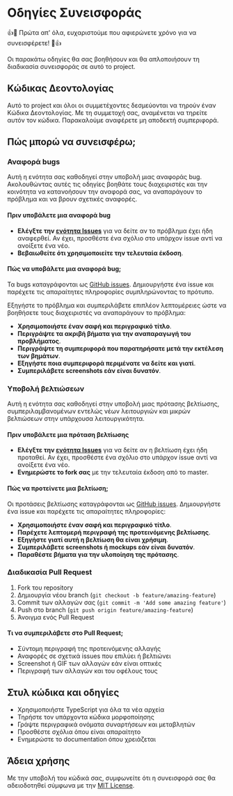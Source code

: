 # Οδηγίες Συνεισφοράς

👍🎉 Πρώτα απ' όλα, ευχαριστούμε που αφιερώνετε χρόνο για να συνεισφέρετε! 🎉👍

Οι παρακάτω οδηγίες θα σας βοηθήσουν και θα απλοποιήσουν τη διαδικασία συνεισφοράς σε αυτό το project.

## Κώδικας Δεοντολογίας

Αυτό το project και όλοι οι συμμετέχοντες δεσμεύονται να τηρούν έναν Κώδικα Δεοντολογίας. Με τη συμμετοχή σας, αναμένεται να τηρείτε αυτόν τον κώδικα. Παρακαλούμε αναφέρετε μη αποδεκτή συμπεριφορά.

## Πώς μπορώ να συνεισφέρω;

### Αναφορά bugs

Αυτή η ενότητα σας καθοδηγεί στην υποβολή μιας αναφοράς bug. Ακολουθώντας αυτές τις οδηγίες βοηθάτε τους διαχειριστές και την κοινότητα να κατανοήσουν την αναφορά σας, να αναπαράγουν το πρόβλημα και να βρουν σχετικές αναφορές.

#### Πριν υποβάλετε μια αναφορά bug

* **Ελέγξτε την [ενότητα Issues](https://github.com/jpapad/song-promotion-kit-generator/issues)** για να δείτε αν το πρόβλημα έχει ήδη αναφερθεί. Αν έχει, προσθέστε ένα σχόλιο στο υπάρχον issue αντί να ανοίξετε ένα νέο.
* **Βεβαιωθείτε ότι χρησιμοποιείτε την τελευταία έκδοση**.

#### Πώς να υποβάλετε μια αναφορά bug;

Τα bugs καταγράφονται ως [GitHub issues](https://github.com/jpapad/song-promotion-kit-generator/issues). Δημιουργήστε ένα issue και παρέχετε τις απαραίτητες πληροφορίες συμπληρώνοντας το πρότυπο.

Εξηγήστε το πρόβλημα και συμπεριλάβετε επιπλέον λεπτομέρειες ώστε να βοηθήσετε τους διαχειριστές να αναπαράγουν το πρόβλημα:

* **Χρησιμοποιήστε έναν σαφή και περιγραφικό τίτλο**.
* **Περιγράψτε τα ακριβή βήματα για την αναπαραγωγή του προβλήματος**.
* **Περιγράψτε τη συμπεριφορά που παρατηρήσατε μετά την εκτέλεση των βημάτων**.
* **Εξηγήστε ποια συμπεριφορά περιμένατε να δείτε και γιατί**.
* **Συμπεριλάβετε screenshots εάν είναι δυνατόν**.

### Υποβολή βελτιώσεων

Αυτή η ενότητα σας καθοδηγεί στην υποβολή μιας πρότασης βελτίωσης, συμπεριλαμβανομένων εντελώς νέων λειτουργιών και μικρών βελτιώσεων στην υπάρχουσα λειτουργικότητα.

#### Πριν υποβάλετε μια πρόταση βελτίωσης

* **Ελέγξτε την [ενότητα Issues](https://github.com/jpapad/song-promotion-kit-generator/issues)** για να δείτε αν η βελτίωση έχει ήδη προταθεί. Αν έχει, προσθέστε ένα σχόλιο στο υπάρχον issue αντί να ανοίξετε ένα νέο.
* **Ενημερώστε το fork σας** με την τελευταία έκδοση από το master.

#### Πώς να προτείνετε μια βελτίωση;

Οι προτάσεις βελτίωσης καταγράφονται ως [GitHub issues](https://github.com/jpapad/song-promotion-kit-generator/issues). Δημιουργήστε ένα issue και παρέχετε τις απαραίτητες πληροφορίες:

* **Χρησιμοποιήστε έναν σαφή και περιγραφικό τίτλο**.
* **Παρέχετε λεπτομερή περιγραφή της προτεινόμενης βελτίωσης**.
* **Εξηγήστε γιατί αυτή η βελτίωση θα είναι χρήσιμη**.
* **Συμπεριλάβετε screenshots ή mockups εάν είναι δυνατόν**.
* **Παραθέστε βήματα για την υλοποίηση της πρότασης**.

### Διαδικασία Pull Request

1. Fork του repository
2. Δημιουργία νέου branch (`git checkout -b feature/amazing-feature`)
3. Commit των αλλαγών σας (`git commit -m 'Add some amazing feature'`)
4. Push στο branch (`git push origin feature/amazing-feature`)
5. Άνοιγμα ενός Pull Request

#### Τι να συμπεριλάβετε στο Pull Request;

* Σύντομη περιγραφή της προτεινόμενης αλλαγής
* Αναφορές σε σχετικά issues που επιλύει ή βελτιώνει
* Screenshot ή GIF των αλλαγών εάν είναι οπτικές
* Περιγραφή των αλλαγών και του οφέλους τους

## Στυλ κώδικα και οδηγίες

* Χρησιμοποιήστε TypeScript για όλα τα νέα αρχεία
* Τηρήστε τον υπάρχοντα κώδικα μορφοποίησης
* Γράψτε περιγραφικά ονόματα συναρτήσεων και μεταβλητών
* Προσθέστε σχόλια όπου είναι απαραίτητο
* Ενημερώστε το documentation όπου χρειάζεται

## Άδεια χρήσης

Με την υποβολή του κώδικά σας, συμφωνείτε ότι η συνεισφορά σας θα αδειοδοτηθεί σύμφωνα με την [MIT License](LICENSE). 